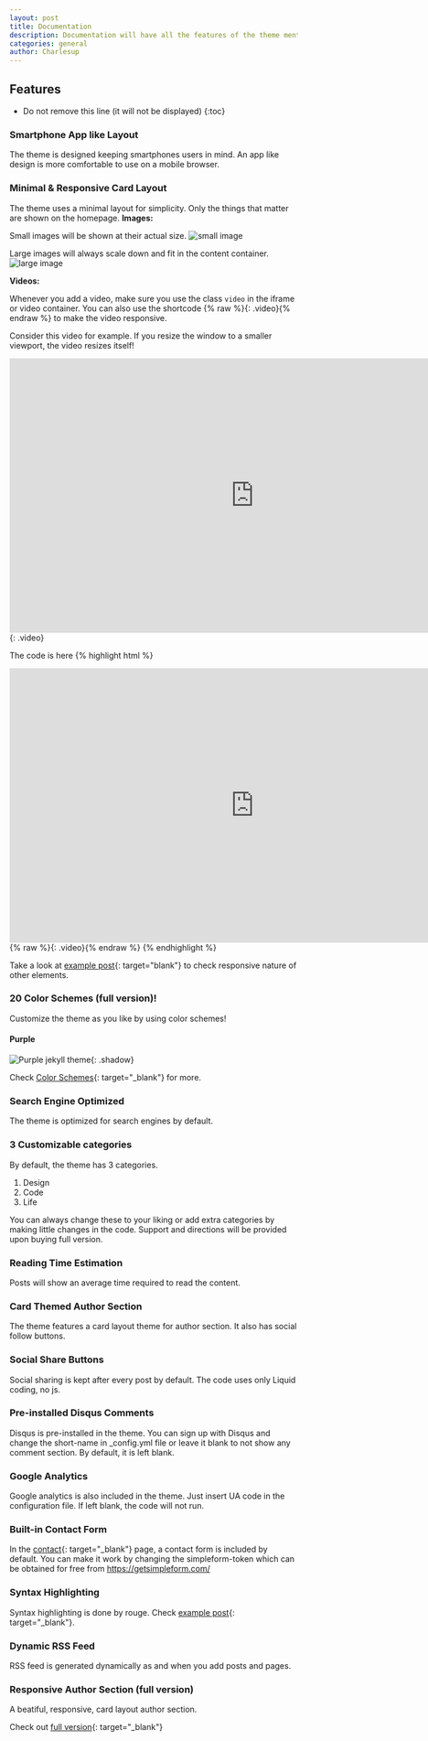 ```yaml
---
layout: post
title: Documentation
description: Documentation will have all the features of the theme mentioned in sections. You can delete this after installation but it is good to keep it as unpublished so that only you can read it.
categories: general
author: Charlesup
---
```


## Features

* Do not remove this line (it will not be displayed) 
{:toc}

### Smartphone App like Layout
The theme is designed keeping smartphones users in mind. An app like design is more comfortable to use on a mobile browser.  

### Minimal & Responsive Card Layout
The theme uses a minimal layout for simplicity. Only the things that matter are shown on the homepage. 
**Images:**

Small images will be shown at their actual size.
![small image]({{site.baseurl}}/images/Charlesup-1.jpg)


Large images will always scale down and fit in the content container.
![large image]({{site.baseurl}}/images/lost-1.jpg)

**Videos:**

Whenever you add a video, make sure you use the class ``video`` in the iframe or video container. You can also use the shortcode {% raw %}{: .video}{% endraw %} to make the video responsive.

Consider this video for example. If you resize the window to a smaller viewport, the video resizes itself!

<iframe width="854" height="480" src="https://www.youtube.com/embed/YE7VzlLtp-4" frameborder="0" allowfullscreen></iframe>
{: .video}

The code is here
{% highlight html %}
<iframe width="854" height="480" src="https://www.youtube.com/embed/YE7VzlLtp-4" frameborder="0" allowfullscreen></iframe>
{% raw %}{: .video}{% endraw %}
{% endhighlight %}

Take a look at [example post]({{site.baseurl}}/example/){: target="blank"} to check responsive nature of other elements.

### 20 Color Schemes (full version)!
Customize the theme as you like by using color schemes!

#### Purple

![Purple jekyll theme]({{site.baseurl}}/images/Purple.png){: .shadow}

Check [Color Schemes]({{site.baseurl}}/color-schemes/){: target="_blank"} for more.


### Search Engine Optimized
The theme is optimized for search engines by default.

### 3 Customizable categories
By default, the theme has 3 categories.

1. Design
2. Code
3. Life

You can always change these to your liking or add extra categories by making little changes in the code. Support and directions will be provided upon buying full version.

### Reading Time Estimation
Posts will show an average time required to read the content. 


### Card Themed Author Section
The theme features a card layout theme for author section. It also has social follow buttons.

### Social Share Buttons
Social sharing is kept after every post by default. The code uses only Liquid coding, no js.

### Pre-installed Disqus Comments
Disqus is pre-installed in the theme. You can sign up with Disqus and change the short-name in _config.yml file or leave it blank to not show any comment section. By default, it is left blank.

### Google Analytics
Google analytics is also included in the theme. Just insert UA code in the configuration file. If left blank, the code will not run.

### Built-in Contact Form
In the [contact]({{site.baseurl}}/contact/){: target="_blank"} page, a contact form is included by default. You can make it work by changing the simpleform-token which can be obtained for free from https://getsimpleform.com/

### Syntax Highlighting
Syntax highlighting is done by rouge. Check [example post]({{site.baseurl}}/example/){: target="_blank"}.

### Dynamic RSS Feed
RSS feed is generated dynamically as and when you add posts and pages.

### Responsive Author Section (full version)
A beatiful, responsive, card layout author section.

Check out [full version]({{site.full-url}}){: target="_blank"}

<style>.shadow{
    box-shadow: 2px 2px 5px #aaa;
    border-radius: 0;
}</style>
